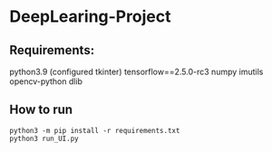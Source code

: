 # DeepLearing-Project

## Requirements:

python3.9 (configured tkinter)
tensorflow==2.5.0-rc3
numpy
imutils
opencv-python
dlib

## How to run
```
python3 -m pip install -r requirements.txt
python3 run_UI.py
```
